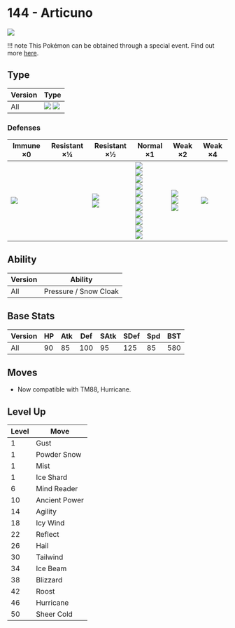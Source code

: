 # 144 - Articuno
![][144]

!!! note
    This Pokémon can be obtained through a special event. Find out more [here](../../special_events/#articuno).

## Type

Version | Type
---     | ---
All     | ![][ice]  ![][flying]

### Defenses

Immune ×0       | Resistant ×¼ | Resistant ×½               | Normal ×1                                                                                                                                                        | Weak ×2                                      | Weak ×4
---             | ---          | ---                        | ---                                                                                                                                                              | ---                                          | ---
![][ground]<br> | &nbsp;       | ![][bug]<br>![][grass]<br> | ![][normal]<br>![][fighting]<br>![][flying]<br>![][poison]<br>![][ghost]<br>![][water]<br>![][psychic]<br>![][ice]<br>![][dragon]<br>![][dark]<br>![][fairy]<br> | ![][steel]<br>![][fire]<br>![][electric]<br> | ![][rock]<br>

## Ability

Version | Ability
---     | ---
All     | Pressure / Snow Cloak

## Base Stats

Version | HP  | Atk | Def | SAtk | SDef | Spd | BST
---     | --- | --- | --- | ---  | ---  | --- | ---
All     | 90  | 85  | 100 | 95   | 125  | 85  | 580

## Moves

 - Now compatible with TM88, Hurricane.

## Level Up

Level | Move
---   | ---
1     | Gust
1     | Powder Snow
1     | Mist
1     | Ice Shard
6     | Mind Reader
10    | Ancient Power
14    | Agility
18    | Icy Wind
22    | Reflect
26    | Hail
30    | Tailwind
34    | Ice Beam
38    | Blizzard
42    | Roost
46    | Hurricane
50    | Sheer Cold

[144]: ../img/pokemon/144.png
[normal]: ../img/types/normal.png
[fire]: ../img/types/fire.png
[fighting]: ../img/types/fighting.png
[water]: ../img/types/water.png
[flying]: ../img/types/flying.png
[grass]: ../img/types/grass.png
[poison]: ../img/types/poison.png
[electric]: ../img/types/electric.png
[ground]: ../img/types/ground.png
[psychic]: ../img/types/psychic.png
[rock]: ../img/types/rock.png
[ice]: ../img/types/ice.png
[bug]: ../img/types/bug.png
[dragon]: ../img/types/dragon.png
[ghost]: ../img/types/ghost.png
[dark]: ../img/types/dark.png
[steel]: ../img/types/steel.png
[fairy]: ../img/types/fairy.png
